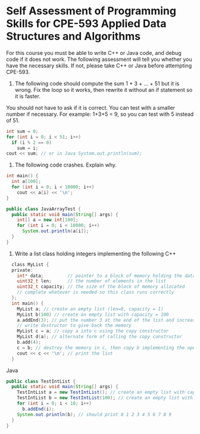 # Self Assessment of Programming Skills for CPE-593 Applied Data Structures and Algorithms

For this course you must be able to write C++ or Java code, and debug code if it does not work.
The following assessment will tell you whether you have the necessary skills. If not, please take C++ or Java before attempting CPE-593.

1. The following code should compute the sum 1 + 3 + ... + 51 but it is wrong. Fix the loop so it works, then rewrite it without an if statement so it is faster.

You should not have to ask if it is correct. You can test with a smaller number if necessary. For example:
1+3+5 = 9, so you can test with 5 instead of 51.

  ```c
  int sum = 0;
  for (int i = 0; i < 51; i++)
    if (i % 2 == 0)
      sum = i;
  cout << sum; // or in Java System.out.println(sum);
  ```

1. The following code crashes. Explain why.

  ```c
  int main() {
    int a[100];
    for (int i = 0; i < 10000; i++)
      cout << a[i] << '\n';
  }
  ```

  ```java
  public class JavaArrayTest {
    public static void main(String[] args) {
      int[] a = new int[100];
      for (int i = 0; i < 10000; i++)
        System.out.println(a[i]);
    }
  }
  ```

1. Write a list class holding integers implementing the following
  C++

  ```c
    class MyList {
    private:
      int* data;         // pointer to a block of memory holding the data
      uint32_t len;      // the number of elements in the list
      uint32_t capacity; // the size of the block of memory allocated
      // complete whatever is needed so this class runs correctly
    };
    int main() {
      MyList a; // create an empty list (len=0, capacity = 1)
      MyList b(100) // create an empty list with capacity = 100
      a.addEnd(3); // put the number 3 at the end of the list and increase len by 1
      // write destructor to give back the memory
      MyList c = a; // copy a into c using the copy constructor
      MyList d(a); // alternate form of calling the copy constructor
      b.add(4);
      c = b; // destroy the memory in c, then copy b implementing the operator =
      cout << c << '\n'; // print the list
    }
  ```

Java

```java
public class TestIntList {
  public static void main(String[] args) {
    TestIntList a = new TestIntList(); // create an empty list with capacity 1
    TestIntList b = new TestIntList(100); // create an empty list with capacity 100
    for (int i = 0; i < 10; i++)
      b.addEnd(i);
    System.out.println(b); // should print 0 1 2 3 4 5 6 7 8 9
  }
}
```
